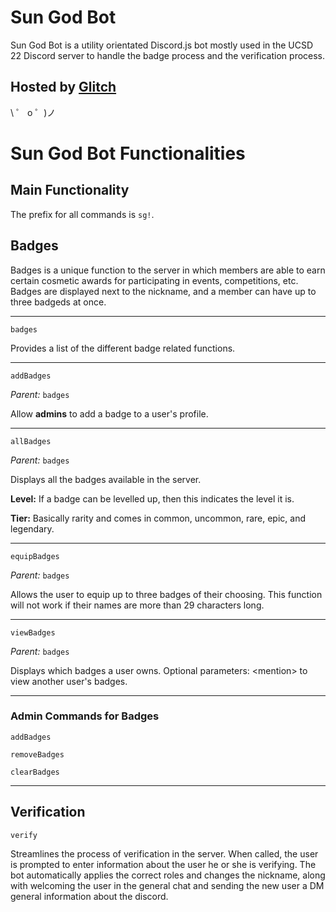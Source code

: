 # Sun God Bot

Sun God Bot is a utility orientated Discord.js bot mostly used in the UCSD 22 Discord server to handle the badge process and the verification process. 

## Hosted by [Glitch](https://glitch.com/)

\ ゜ o ゜)ノ

# Sun God Bot Functionalities

## Main Functionality

The prefix for all commands is `sg!`. 

## Badges

Badges is a unique function to the server in which members are able to earn certain cosmetic awards for participating in events, competitions, etc.
Badges are displayed next to the nickname, and a member can have up to three badgeds at once.

-----

`badges`

Provides a list of the different badge related functions.

-----

`addBadges`

_Parent:_ `badges`

Allow **admins** to add a badge to a user's profile.

-----

`allBadges`

_Parent:_ `badges`

Displays all the badges available in the server.

**Level:** If a badge can be levelled up, then this indicates the level it is.

**Tier:** Basically rarity and comes in common, uncommon, rare, epic, and legendary.

-----

`equipBadges`

_Parent:_ `badges`

Allows the user to equip up to three badges of their choosing. This function will not work if their names are more than 29 characters long.

-----

`viewBadges`

_Parent:_ `badges`

Displays which badges a user owns. Optional parameters: \<mention> to view another user's badges.
  
-----

### Admin Commands for Badges

`addBadges`

`removeBadges`

`clearBadges`

-----
  
## Verification

`verify`

Streamlines the process of verification in the server. When called, the user is prompted to enter information about the user he or she is verifying. 
The bot automatically applies the correct roles and changes the nickname, along with welcoming the user in the general chat and sending the new user
a DM general information about the discord.